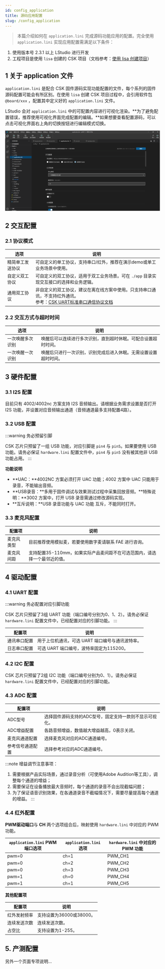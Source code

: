 ```yaml
---
id: config_application
title: 源码应用配置
slug: /config_application
---
```


>本篇介绍如何在 `application.lini` 完成源码功能应用的配置。完全使用 `application.lini` 实现应用配置需满足以下条件：
1. 使用版本号 2.3.1 以上 LStudio 进行开发
2. 工程项目是使用 `lisa` 创建的 CSK 项目（文档参考：[使用 lisa 创建项目](/lisa_create)）


## 1 关于 application 文件

`application.lini` 是配合 CSK 固件源码实现功能配置的文件，每个系列的固件源码配置可能会有所区别。在使用 `lisa` 创建 CSK 项目过程中，会引用软件包 `@board/xxx` ，配置其中定义好的 `application.lini` 文件。

LStudio 会对 `application.lini` 中的可配置内容进行可视化渲染。**为了避免配置错误，推荐使用可视化界面完成配置的编辑。**如果想要查看配置源码，可以点击可视化界面右上角的切换按钮进行编辑模式切换。

![](./files/application_ui.png)


## 2 交互配置

### 2.1 协议模式

| 选项 |  说明 | 
| - | - |
| 精简单工发送协议 | 可自定义的单工协议，支持串口/红外，推荐在演示demo或单工业务场景中使用。 | 
| 自定义双工协议 | 可自定义的双工协议，适用于双工业务场景。可在 `./app` 目录实现交互接口的选择和业务逻辑。 | 
| 通用双工协议 | 非自定义的双工协议，建议在离在线方案中使用。只支持串口通讯，不支持红外通讯。<br/>参考：[CSK UART标准串口通信协议文档](/public_uart_protocol) | 

### 2.2 交互方式与超时时间

| 选项 |  说明 | 
| - | - |
| 一次唤醒多次识别 | 唤醒后可以连续进行多次识别，直到超时休眠。可配合设置超时时间。 | 
| 一次唤醒一次识别 | 唤醒后只进行一次识别，识别完成后进入休眠。无需设置设置超时时间。 | 


## 3 硬件配置

### 3.1 I2S 配置

目前只有 4002/4002nc 方案支持 I2S 音频输出。请根据业务需求设置是否打开 I2S 功能，并设置对应音频输出通道（音频通道最多支持配置4路）。

### 3.2 USB 配置

:::warning 务必预留引脚

CSK 芯片只预留了一组 USB 功能，对应引脚是 `pin4` 与 `pin5`。如果要使用 USB 功能。请务必保证 `hardware.lini` 配置文件中，`pin4` 与 `pin5` 没有被其他非 USB 功能占用。
:::

**功能说明**

- **UAC：**4002NC 方案必须打开 UAC 功能；4002 方案中 UAC 只能用于录音，不能输出音频。
- **USB录音：**多用于固件调试与效果测试过程中采集回放音频。**特殊说明：**3002 方案中，打开 USB 录音需通过修改源码实现。
- **互斥说明：**USB 录音功能与 UAC 功能 互斥，不能同时打开。

### 3.3 麦克风配置

| 配置项 |  说明 | 
| - | - |
| 麦克风类型 | 目前推荐使用模拟麦，若要使用数字麦请联系 FAE 进行咨询。 | 
| 麦克风间距 | 支持配置35-110mm，如果实际产品麦间距不在可选范围内，请选择一个最邻近的值。 | 


## 4 驱动配置

### 4.1 UART 配置

:::warning 务必配置对应引脚功能

CSK 芯片只预留了3组 UART 功能（端口编号分别为0、1、2）。请务必保证 `hardware.lini` 配置文件中，已经配置对应的引脚功能。
:::

| 配置项 |  说明 | 
| - | - |
| 通讯串口配置 | 用于上位机通讯，可选 UART 端口编号与通讯波特率。 | 
| 日志串口配置 | 可选 UART 端口编号，波特率固定为115200。 | 



### 4.2 I2C 配置

CSK 芯片只预留了2组 I2C 功能（端口编号分别为0、1）。请务必保证 `hardware.lini` 配置文件中，已经配置对应的引脚功能。

### 4.3 ADC 配置

| 配置项 |  说明 | 
| - | - |
| ADC型号 | 选择固件源码支持的ADC型号，固定支持一款则不显示可视化。 | 
| ADC增益配置 | 各路音频增益，数值越大增益越高，0表示关闭。 | 
| 麦克风通道配置 | 选择麦克风对应的ADC通道编号。 | 
| 参考信号通道配置 | 选择参考对应的ADC通道编号。 | 

:::note 增益调节注意事项：
1. 需要根据产品实际场景，通过录音分析（可使用Adobe Audition等工具），调整每个通道的增益；
2. 需要保证在设备播放最大音频时，每个通道的录音不会出现截幅问题；
3. 为了保证语音识别效果，在各通道录音不截幅情况下，需要尽量提高每个通道的增益。
:::

### 4.4 红外配置

**PWM驱动端口**与 **CH** 两个选项组合后，映射使用 `hardware.lini` 中对应的 PWM 功能。

| `application.lini` PWM端口选项 |  `application.lini` 选项 | `hardware.lini` 中对应的 PWM 功能 |
| - | - |- |
| pwm=0 | ch=1 | PWM_CH1 |
| pwm=0 | ch=2 | PWM_CH2 |
| pwm=0 | ch=3 | PWM_CH3 |
| pwm=1 | ch=0 | PWM_CH4 |
| pwm=1 | ch=1 | PWM_CH5 |

**其他配置项**

| 配置项 |  说明 | 
| - | - |
| 红外发射频率 | 支持设置为36000或38000。 | 
| 连续发送次数 | 连续发送次数。 | 
| 占空比 | 支持设置为1-255。 | 

## 5. 产测配置

另外一个页面专项说明...





















